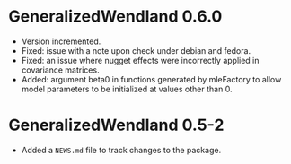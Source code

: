 # GeneralizedWendland 0.6.0

* Version incremented.
* Fixed: issue with a note upon check under debian and fedora.
* Fixed: an issue where nugget effects were incorrectly applied in covariance matrices.
* Added: argument beta0 in functions generated by mleFactory to allow model parameters to be initialized at values other than 0.

# GeneralizedWendland 0.5-2

* Added a `NEWS.md` file to track changes to the package.
